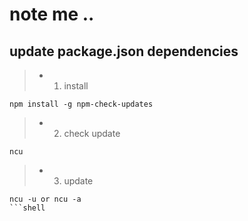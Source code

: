 # note me ..

## update package.json dependencies
> * 1. install
```shell
npm install -g npm-check-updates
``` 
> * 2. check update
```shell
ncu
```
> * 3. update 
```shell
ncu -u or ncu -a
```shell